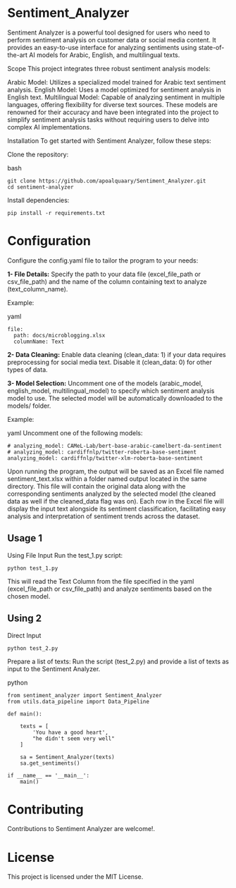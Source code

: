 # Sentiment_Analyzer
 
Sentiment Analyzer is a powerful tool designed for users who need to perform sentiment analysis on customer data or social media content. It provides an easy-to-use interface for analyzing sentiments using state-of-the-art AI models for Arabic, English, and multilingual texts.

Scope
This project integrates three robust sentiment analysis models:

Arabic Model: Utilizes a specialized model trained for Arabic text sentiment analysis.
English Model: Uses a model optimized for sentiment analysis in English text.
Multilingual Model: Capable of analyzing sentiment in multiple languages, offering flexibility for diverse text sources.
These models are renowned for their accuracy and have been integrated into the project to simplify sentiment analysis tasks without requiring users to delve into complex AI implementations.

Installation
To get started with Sentiment Analyzer, follow these steps:

Clone the repository:

bash
```
git clone https://github.com/apoalquaary/Sentiment_Analyzer.git
cd sentiment-analyzer
```

Install dependencies:
```
pip install -r requirements.txt
```

# Configuration
Configure the config.yaml file to tailor the program to your needs:

<b>1- File Details:</b> Specify the path to your data file (excel_file_path or csv_file_path) and the name of the column containing text to analyze (text_column_name).

Example:

yaml
```
file:
  path: docs/microblogging.xlsx
  columnName: Text
```
  
<b>2- Data Cleaning:</b> Enable data cleaning (clean_data: 1) if your data requires preprocessing for social media text. Disable it (clean_data: 0) for other types of data.

<b>3- Model Selection:</b> Uncomment one of the models (arabic_model, english_model, multilingual_model) to specify which sentiment analysis model to use. The selected model will be automatically downloaded to the models/ folder.

Example:

yaml
Uncomment one of the following models:
```
# analyzing_model: CAMeL-Lab/bert-base-arabic-camelbert-da-sentiment 
# analyzing_model: cardiffnlp/twitter-roberta-base-sentiment 
analyzing_model: cardiffnlp/twitter-xlm-roberta-base-sentiment 
```

Upon running the program, the output will be saved as an Excel file named sentiment_text.xlsx within a folder named output located in the same directory. This file will contain the original data along with the corresponding sentiments analyzed by the selected model (the cleaned data as well if the cleaned_data flag was on). Each row in the Excel file will display the input text alongside its sentiment classification, facilitating easy analysis and interpretation of sentiment trends across the dataset.

## Usage 1
Using File Input
Run the test_1.py script:
```
python test_1.py
```
This will read the Text Column from the file specified in the yaml (excel_file_path or csv_file_path) and analyze sentiments based on the chosen model.


## Using 2
Direct Input
```
python test_2.py
```
Prepare a list of texts:
Run the script (test_2.py) and provide a list of texts as input to the Sentiment Analyzer.

python
```
from sentiment_analyzer import Sentiment_Analyzer
from utils.data_pipeline import Data_Pipeline

def main():

	texts = [
		'You have a good heart',
		"he didn't seem very well"
	]

	sa = Sentiment_Analyzer(texts)
	sa.get_sentiments()

if __name__ == '__main__':
	main()
```

# Contributing
Contributions to Sentiment Analyzer are welcome!.

# License
This project is licensed under the MIT License.

